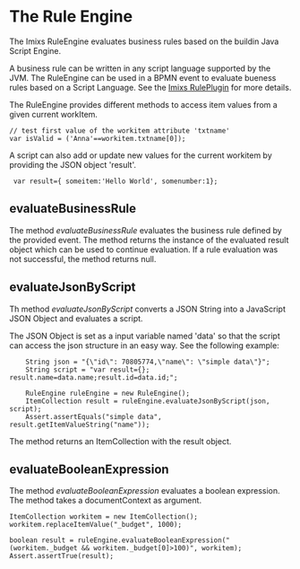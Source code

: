 # The Rule Engine
The Imixs RuleEngine evaluates business rules based on the buildin Java Script Engine.
  
A business rule can be written in any script language supported by the JVM. The RuleEngine can be used in a BPMN event to evaluate bueness rules based on a Script Language. See the [Imixs RulePlugin](../engine/plugins/ruleplugin.html) for more details.

The RuleEngine provides different methods to access item values from a given current workItem. 
 
    // test first value of the workitem attribute 'txtname'
    var isValid = ('Anna'==workitem.txtname[0]);

A script can also add or update new values for the current workitem by providing the JSON object 'result'.

     var result={ someitem:'Hello World', somenumber:1};


## evaluateBusinessRule

The method _evaluateBusinessRule_ evaluates the business rule defined by the provided event. The method returns the instance of the evaluated result object which can be used
 to continue evaluation. If a rule evaluation was not successful, the method returns null.
 
## evaluateJsonByScript 
 
Th method _evaluateJsonByScript_ converts a JSON String into a JavaScript JSON Object and
evaluates a script.

The JSON Object is set as a input variable named 'data' so that the script can access the json structure in an easy way.
See the following example:
 
    	String json = "{\"id\": 70805774,\"name\": \"simple data\"}";
		String script = "var result={}; result.name=data.name;result.id=data.id;";

		RuleEngine ruleEngine = new RuleEngine();
		ItemCollection result = ruleEngine.evaluateJsonByScript(json, script);
		Assert.assertEquals("simple data", result.getItemValueString("name"));

The method returns an ItemCollection with the result object.


## evaluateBooleanExpression

The method _evaluateBooleanExpression_ evaluates a boolean expression. The method takes a documentContext as argument.


	ItemCollection workitem = new ItemCollection();
	workitem.replaceItemValue("_budget", 1000);

	boolean result = ruleEngine.evaluateBooleanExpression("(workitem._budget && workitem._budget[0]>100)", workitem);
	Assert.assertTrue(result);

	
	
